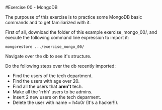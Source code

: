 #Exercise 00 - MongoDB

The purpouse of this exercise is to practice some MongoDB basic commands and to get familiarized with it.

First of all, download the folder of this example exercise_mongo_00/, and execute the following command line expression to import it:

    mongorestore .../exercise_mongo_00/

Navigate over the db to see it's structure.

Do the following steps over the db recently imported:

- Find the users of the tech department.
- Find the users with age over 20.
- Find all the users that **aren't** tech.
- Make all the 'rrhh' users to be admins.
- Insert 2 new users on the tech deparment.
- Delete the user with name = h4x0r (It's a hacker!!).
